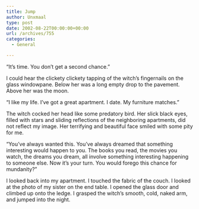```yaml
---
title: Jump
author: Unxmaal
type: post
date: 2002-08-22T00:00:00+00:00
url: /archives/755
categories:
  - General

---
```

&#8220;It&#8217;s time. You don&#8217;t get a second chance.&#8221; 

I could hear the clickety clickety tapping of the witch&#8217;s fingernails on the glass windowpane. Below her was a long empty drop to the pavement. Above her was the moon.

&#8220;I like my life. I&#8217;ve got a great apartment. I date. My furniture matches.&#8221;

The witch cocked her head like some predatory bird. Her slick black eyes, filled with stars and sliding reflections of the neighboring apartments, did not reflect my image. Her terrifying and beautiful face smiled with some pity for me. 

&#8220;You&#8217;ve always wanted this. You&#8217;ve always dreamed that something interesting would happen to you. The books you read, the movies you watch, the dreams you dream, all involve something interesting happening to someone else. Now it&#8217;s your turn. You would forego this chance for mundanity?&#8221;

I looked back into my apartment. I touched the fabric of the couch. I looked at the photo of my sister on the end table. I opened the glass door and climbed up onto the ledge. I grasped the witch&#8217;s smooth, cold, naked arm, and jumped into the night.